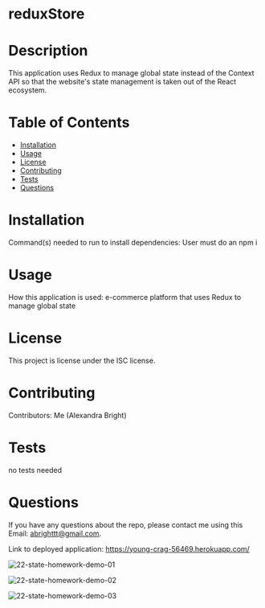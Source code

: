 # reduxStore

# Description
This application uses Redux to manage global state instead of the Context API so that the website's state management is taken out of the React ecosystem.

# Table of Contents
* [Installation](#installation)
* [Usage](#usage)
* [License](#license)
* [Contributing](#contributing)
* [Tests](#tests)
* [Questions](#questions)
# Installation
Command(s) needed to run to install dependencies: User must do an npm i
# Usage
​How this application is used: e-commerce platform that uses Redux to manage global state
# License
This project is license under the ISC license.
# Contributing
​Contributors: Me (Alexandra Bright)
# Tests
no tests needed
# Questions
If you have any questions about the repo, please contact me
using this Email: abrighttt@gmail.com.

Link to deployed application:
https://young-crag-56469.herokuapp.com/

![22-state-homework-demo-01](https://user-images.githubusercontent.com/84680936/130170429-a8e15048-7a3c-45cb-8e71-56bd30542efd.gif)

![22-state-homework-demo-02](https://user-images.githubusercontent.com/84680936/130170435-b19964f1-4872-4ce8-b3f1-9e1ba0f76c01.gif)

![22-state-homework-demo-03](https://user-images.githubusercontent.com/84680936/130170444-bd6427a6-eba8-4f16-b1fa-96cb4efca0ba.gif)

